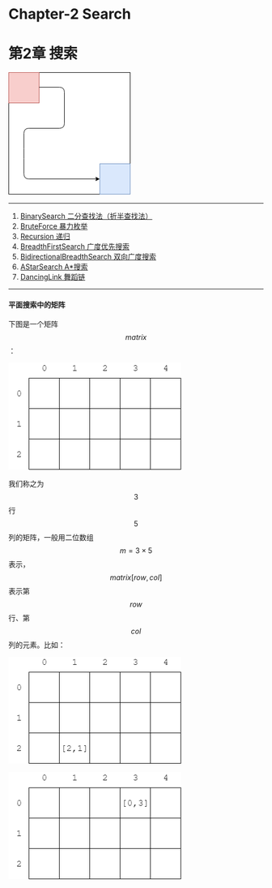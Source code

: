 # Chapter-2 Search
# 第2章 搜索

![Search.png](res/Search.png)

--------

1. [BinarySearch 二分查找法（折半查找法）](BinarySearch/)
2. [BruteForce 暴力枚举](BruteForce/)
3. [Recursion 递归](Recursion/)
4. [BreadthFirstSearch 广度优先搜索](BreadthFirstSearch/)
5. [BidirectionalBreadthSearch 双向广度搜索](BidirectionalBreadthSearch/)
6. [AStarSearch A\*搜索](AStarSearch/)
7. [DancingLink 舞蹈链](DancingLink/)

--------

#### 平面搜索中的矩阵

下图是一个矩阵$$ matrix $$：

![KnowledgePoint1.png](res/KnowledgePoint1.png)

我们称之为$$ 3 $$行$$ 5 $$列的矩阵，一般用二位数组$$ m = 3 \times 5 $$表示，$$ matrix[row, col] $$表示第$$ row $$行、第$$ col $$列的元素。比如：

![KnowledgePoint2.png](res/KnowledgePoint2.png)

![KnowledgePoint3.png](res/KnowledgePoint3.png)

